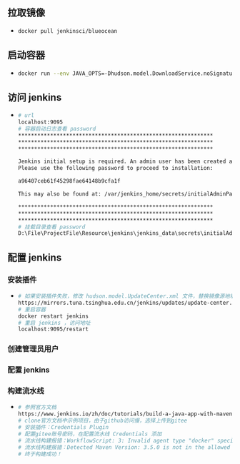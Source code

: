 ## 拉取镜像

* ```bash
  docker pull jenkinsci/blueocean
  ```

## 启动容器

* ```bash
  docker run --env JAVA_OPTS=-Dhudson.model.DownloadService.noSignatureCheck=true -u root -d -p 9095:8080 -p 50000:50000 --name jenkins -v D:\File\ProjectFile\Resource\jenkins\jenkins-data:/var/jenkins_home -v /var/run/docker.sock:/var/run/docker.sock jenkinsci/blueocean
  ```

## 访问 jenkins

* ```bash
  # url
  localhost:9095
  # 容器启动日志查看 password
  *************************************************************
  *************************************************************
  *************************************************************
  
  Jenkins initial setup is required. An admin user has been created and a password generated.
  Please use the following password to proceed to installation:
  
  a96407ceb61f45298fae64148b9cfa1f
  
  This may also be found at: /var/jenkins_home/secrets/initialAdminPassword
  
  *************************************************************
  *************************************************************
  *************************************************************
  # 挂载目录查看 password
  D:\File\ProjectFile\Resource\jenkins\jenkins_data\secrets\initialAdminPassword
  ```

## 配置 jenkins

### 安装插件

* ```bash
  # 如果安装插件失败，修改 hudson.model.UpdateCenter.xml 文件，替换镜像源地址，将 url 内容修改为
  https://mirrors.tuna.tsinghua.edu.cn/jenkins/updates/update-center.json（清华大学官方镜像） 
  # 重启容器
  docker restart jenkins
  # 重启 jenkins ，访问地址
  localhost:9095/restart
  ```

### 创建管理员用户

### 配置 jenkins

### 构建流水线

* ```bash
  # 参照官方文档
  https://www.jenkins.io/zh/doc/tutorials/build-a-java-app-with-maven/
  # clone官方文档中示例项目，由于github访问慢，选择上传到gitee
  # 安装插件：Credentials Plugin
  # 配置gitee账号密码，在配置流水线 Credentials 添加
  # 流水线构建报错：WorkflowScript: 3: Invalid agent type "docker" specified，解决：安装Docker、Docker Pipeline插件
  # 流水线构建报错：Detected Maven Version: 3.5.0 is not in the allowed range [3.5.4,)，解决：修改pom.xml文件：[3.5.0,)
  # 终于构建成功！
  ```